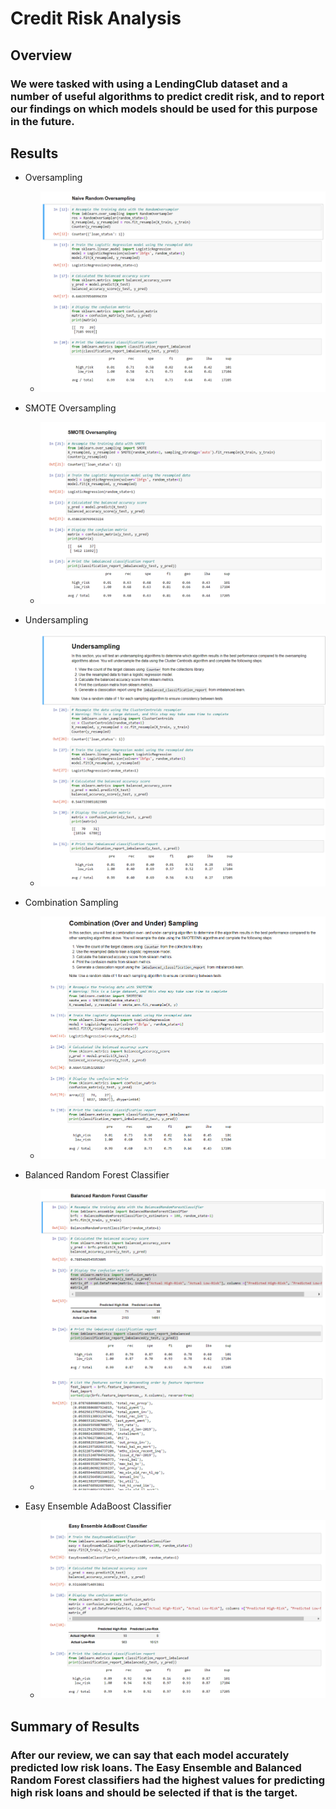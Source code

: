 # Credit Risk Analysis

## Overview
### We were tasked with using a LendingClub dataset and a number of useful algorithms to predict credit risk, and to report our findings on which models should be used for this purpose in the future.

## Results
* Oversampling
    * ![Oversampling](https://github.com/BrianWegemann/Credit_Risk_Analysis/blob/main/Oversampling.PNG)

* SMOTE Oversampling
    * ![SMOTE](https://github.com/BrianWegemann/Credit_Risk_Analysis/blob/main/SMOTE%20Oversampling.PNG)

* Undersampling
    * ![Undersampling](https://github.com/BrianWegemann/Credit_Risk_Analysis/blob/main/Undersampling.PNG)

* Combination Sampling
    * ![Combination Sampling](https://github.com/BrianWegemann/Credit_Risk_Analysis/blob/main/Combination%20Sampling.PNG)

* Balanced Random Forest Classifier
    * ![Balanced](https://github.com/BrianWegemann/Credit_Risk_Analysis/blob/main/Balanced%20Random%20Forest%20Classifier.PNG)

* Easy Ensemble AdaBoost Classifier
    * ![Balanced](https://github.com/BrianWegemann/Credit_Risk_Analysis/blob/main/Easy%20Ensemble%20AdaBoost%20Classifier.PNG) 

## Summary of Results
### After our review, we can say that each model accurately predicted low risk loans. The Easy Ensemble and Balanced Random Forest classifiers had the highest values for predicting high risk loans and should be selected if that is the target. 


